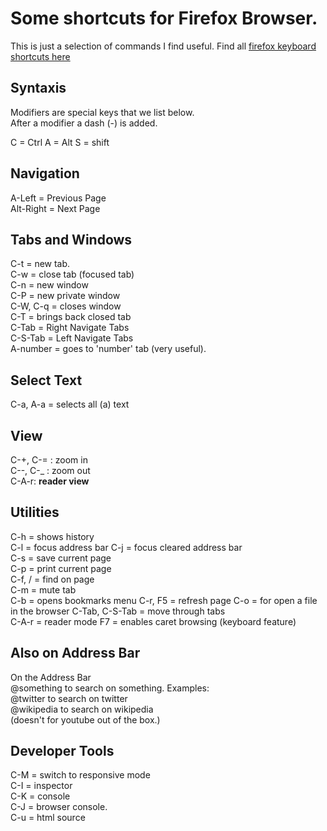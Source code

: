 # Some shortcuts for Firefox Browser.   
This is just a selection of commands I find useful. Find all [firefox keyboard shortcuts here](https://support.mozilla.org/en-US/kb/keyboard-shortcuts-perform-firefox-tasks-quickly?as=u&utm_source=inproduct&redirectslug=Keyboard+shortcuts&redirectlocale=en-US)   
## Syntaxis   
Modifiers are special keys that we list below.   
After a modifier a dash (-) is added.    

C = Ctrl   A = Alt   S = shift   
## Navigation   
A-Left = Previous Page   
Alt-Right = Next Page   
## Tabs and Windows  
C-t = new tab.   
C-w = close tab (focused tab)   
C-n = new window   
C-P = new private window   
C-W, C-q = closes window    
C-T = brings back closed tab   
C-Tab = Right Navigate Tabs   
C-S-Tab = Left Navigate Tabs   
A-number = goes to 'number' tab (very useful).
## Select Text   
C-a, A-a = selects all (a) text   
## View   
C-+, C-= : zoom in   
C--, C-_ : zoom out   
C-A-r: **reader view**   
## Utilities   
C-h = shows history   
C-l = focus address bar
C-j = focus cleared address bar   
C-s = save current page   
C-p = print current page   
C-f, / = find on page   
C-m = mute tab   
C-b = opens bookmarks menu
C-r, F5 = refresh page
C-o = for open a file in the browser
C-Tab, C-S-Tab = move through tabs   
C-A-r = reader mode
F7 = enables caret browsing (keyboard feature)
## Also on Address Bar   
On the Address Bar   
@something to search on something. Examples:   
@twitter to search on twitter   
@wikipedia to search on wikipedia   
(doesn't for youtube out of the box.)   
## Developer Tools   
C-M = switch to responsive mode   
C-I = inspector   
C-K = console   
C-J = browser console.   
C-u = html source   



